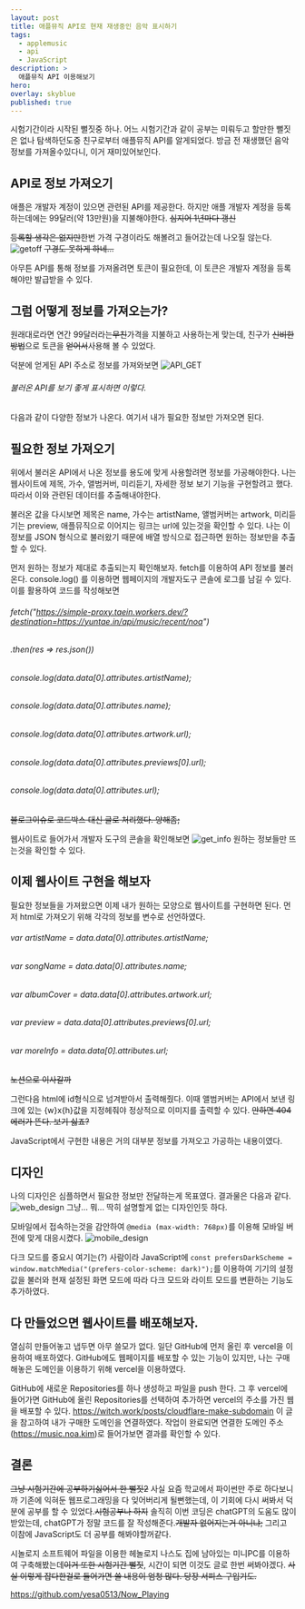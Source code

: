 ```yaml
---
layout: post
title: 애플뮤직 API로 현재 재생중인 음악 표시하기
tags:
  - applemusic
  - api
  - JavaScript
description: >
  애플뮤직 API 이용해보기
hero:
overlay: skyblue
published: true
---
```

시험기간이라 시작된 뻘짓중 하나.
어느 시험기간과 같이 공부는 미뤄두고 할만한 뻘짓은 없나 탐색하던도중 친구로부터 애플뮤직 API를 알게되었다.
방금 전 재생했던 음악 정보를 가져올수있다니, 이거 재미있어보인다.



## API로 정보 가져오기
애플은 개발자 계정이 있으면 관련된 API를 제공한다.
하지만 애플 개발자 계정을 등록하는데에는 99달러(약 13만원)을 지불해야한다. ~~심지어 1년마다 갱신~~

~~등록할 생각은 없지만~~한번 가격 구경이라도 해볼려고 들어갔는데 나오질 않는다.
![getoff](/images/applemusic/getaway.png)
~~구경도 못하게 하네...~~

아무튼 API를 통해 정보를 가져올려면 토큰이 필요한데, 이 토큰은 개발자 계정을 등록해야만 발급받을 수 있다.



## 그럼 어떻게 정보를 가져오는가?
원래대로라면 연간 99달러라는~~무친~~가격을 지불하고 사용하는게 맞는데,
친구가 ~~신비한방법~~으로 토큰을 ~~얻어서~~사용해 볼 수 있었다.

덕분에 얻게된 API 주소로 정보를 가져와보면
![API_GET](/images/applemusic/api_get.png)
###### 불러온 API를 보기 좋게 표시하면 이렇다.
다음과 같이 다양한 정보가 나온다.
여기서 내가 필요한 정보만 가져오면 된다.



## 필요한 정보 가져오기
위에서 불러온 API에서 나온 정보를 용도에 맞게 사용할려면 정보를 가공해야한다.
나는 웹사이트에 제목, 가수, 앨범커버, 미리듣기, 자세한 정보 보기 기능을 구현할려고 했다.
따라서 이와 관련된 데이터를 추출해내야한다.

불러온 값을 다시보면
제목은 name, 가수는 artistName, 앨범커버는 artwork, 미리듣기는 preview, 애플뮤직으로 이어지는 링크는 url에 있는것을 확인할 수 있다.
나는 이 정보를 JSON 형식으로 불러왔기 때문에 배열 방식으로 접근하면 원하는 정보만을 추출할 수 있다.

먼저 원하는 정보가 제대로 추출되는지 확인해보자.
fetch를 이용하여 API 정보를 불러온다.
console.log() 를 이용하면 웹페이지의 개발자도구 콘솔에 로그를 남길 수 있다.
이를 활용하여 코드를 작성해보면

###### fetch("https://simple-proxy.taein.workers.dev/?destination=https://yuntae.in/api/music/recent/noa")
######        .then(res => res.json())
######           console.log(data.data[0].attributes.artistName);
######           console.log(data.data[0].attributes.name);
######           console.log(data.data[0].attributes.artwork.url);
######           console.log(data.data[0].attributes.previews[0].url);
######           console.log(data.data[0].attributes.url);
~~블로그이슈로 코드박스 대신 글로 처리했다. 양해좀;~~

웹사이트로 들어가서 개발자 도구의 콘솔을 확인해보면
![get_info](/images/applemusic/need_info.png)
원하는 정보들만 뜨는것을 확인할 수 있다.



## 이제 웹사이트 구현을 해보자
필요한 정보들을 가져왔으면 이제 내가 원하는 모양으로 웹사이트를 구현하면 된다.
먼저 html로 가져오기 위해 각각의 정보를 변수로 선언하였다.

###### var artistName = data.data[0].attributes.artistName;
###### var songName = data.data[0].attributes.name;
###### var albumCover = data.data[0].attributes.artwork.url;
###### var preview = data.data[0].attributes.previews[0].url;
###### var moreInfo = data.data[0].attributes.url;
~~노션으로 이사갈까~~

그런다음 html에 id형식으로 넘겨받아서 출력해줬다.
이때 앨범커버는 API에서 보낸 링크에 있는 {w}x{h}값을 지정헤줘야 정상적으로 이미지를 출력할 수 있다.
~~안하면 404에러가 뜬다. 보기 싫죠?~~

JavaScript에서 구현한 내용은 거의 대부분 정보를 가져오고 가공하는 내용이였다.



## 디자인
나의 디자인은 심플하면서 필요한 정보만 전달하는게 목표였다.
결과물은 다음과 같다.
![web_design](/images/applemusic/final_design.png)
그냥... 뭐... 딱히 설명할게 없는 디자인인듯 하다.

모바일에서 접속하는것을 감안하여 `@media (max-width: 768px)`를 이용해 모바일 버전에 맞게 대응시켰다.
![mobile_design](/images/applemusic/mobile_design.png)

다크 모드를 중요시 여기는(?) 사람이라 JavaScript에 `const prefersDarkScheme = window.matchMedia("(prefers-color-scheme: dark)");`를 이용하여
기기의 설정값을 불러와 현재 설정된 화면 모드에 따라 다크 모드와 라이트 모드를 변환하는 기능도 추가하였다.



## 다 만들었으면 웹사이트를 배포해보자.
열심히 만들어놓고 냅두면 아무 쓸모가 없다.
일단 GitHub에 먼저 올린 후 vercel을 이용하여 배포하였다.
GitHub에도 웹페이지를 배포할 수 있는 기능이 있지만, 나는 구매해놓은 도메인을 이용하기 위해 vercel을 이용하였다.

GitHub에 새로운 Repositories를 하나 생성하고 파일을 push 한다.
그 후 vercel에 들어가면 GitHub에 올린 Repositories를 선택하여 추가하면 vercel의 주소를 가진 웹을 배포할 수 있다.
https://witch.work/posts/cloudflare-make-subdomain 이 글을 참고하여 내가 구매한 도메인을 연결하였다.
작업이 완료되면 연결한 도메인 주소(https://music.noa.kim)로 들어가보면 결과를 확인할 수 있다.



## 결론
~~그냥 시험기간에 공부하기싫어서 한 뻘짓2~~
사실 요즘 학교에서 파이썬만 주로 하다보니까 기존에 익혀둔 웹프로그래밍을 다 잊어버리게 될뻔했는데, 이 기회에 다시 써봐서 덕분에 공부를 할 수 있었다.~~시험공부나 하지~~
솔직히 이번 코딩은 chatGPT의 도움도 많이 받았는데, chatGPT가 정말 코드를 잘 작성해준다.~~개발자 없어지는거 아니냐;~~
그리고 이참에 JavaScript도 더 공부를 해봐야할꺼같다.

시놀로지 소프트웨어 파일을 이용한 헤놀로지 나스도 집에 남아있는 미니PC를 이용하여 구축해봤는데~~이거 또한 시험기간 뻘짓~~, 시간이 되면 이것도 글로 한번 써봐야겠다.
~~사실 이렇게 잡다한걸로 들어가면 쓸 내용이 엄청 많다. 당장 서피스 구입기도.~~

https://github.com/yesa0513/Now_Playing
